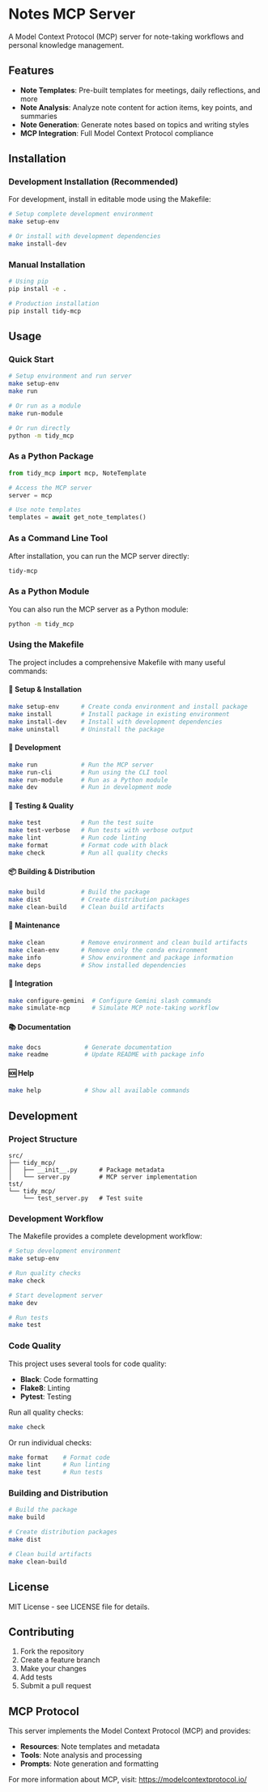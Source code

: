 # Notes MCP Server

A Model Context Protocol (MCP) server for note-taking workflows and personal knowledge management.

## Features

- **Note Templates**: Pre-built templates for meetings, daily reflections, and more
- **Note Analysis**: Analyze note content for action items, key points, and summaries
- **Note Generation**: Generate notes based on topics and writing styles
- **MCP Integration**: Full Model Context Protocol compliance

## Installation

### Development Installation (Recommended)

For development, install in editable mode using the Makefile:

```bash
# Setup complete development environment
make setup-env

# Or install with development dependencies
make install-dev
```

### Manual Installation

```bash
# Using pip
pip install -e .

# Production installation
pip install tidy-mcp
```

## Usage

### Quick Start

```bash
# Setup environment and run server
make setup-env
make run

# Or run as a module
make run-module

# Or run directly
python -m tidy_mcp
```

### As a Python Package

```python
from tidy_mcp import mcp, NoteTemplate

# Access the MCP server
server = mcp

# Use note templates
templates = await get_note_templates()
```

### As a Command Line Tool

After installation, you can run the MCP server directly:

```bash
tidy-mcp
```

### As a Python Module

You can also run the MCP server as a Python module:

```bash
python -m tidy_mcp
```

### Using the Makefile

The project includes a comprehensive Makefile with many useful commands:

#### 🔧 Setup & Installation
```bash
make setup-env      # Create conda environment and install package
make install        # Install package in existing environment
make install-dev    # Install with development dependencies
make uninstall      # Uninstall the package
```

#### 🚀 Development
```bash
make run            # Run the MCP server
make run-cli        # Run using the CLI tool
make run-module     # Run as a Python module
make dev            # Run in development mode
```

#### 🧪 Testing & Quality
```bash
make test           # Run the test suite
make test-verbose   # Run tests with verbose output
make lint           # Run code linting
make format         # Format code with black
make check          # Run all quality checks
```

#### 📦 Building & Distribution
```bash
make build          # Build the package
make dist           # Create distribution packages
make clean-build    # Clean build artifacts
```

#### 🧹 Maintenance
```bash
make clean          # Remove environment and clean build artifacts
make clean-env      # Remove only the conda environment
make info           # Show environment and package information
make deps           # Show installed dependencies
```

#### 🔗 Integration
```bash
make configure-gemini  # Configure Gemini slash commands
make simulate-mcp      # Simulate MCP note-taking workflow
```

#### 📚 Documentation
```bash
make docs            # Generate documentation
make readme          # Update README with package info
```

#### 🆘 Help
```bash
make help            # Show all available commands
```

## Development

### Project Structure

```
src/
├── tidy_mcp/
│   ├── __init__.py      # Package metadata
│   └── server.py        # MCP server implementation
tst/
└── tidy_mcp/
    └── test_server.py   # Test suite
```

### Development Workflow

The Makefile provides a complete development workflow:

```bash
# Setup development environment
make setup-env

# Run quality checks
make check

# Start development server
make dev

# Run tests
make test
```

### Code Quality

This project uses several tools for code quality:

- **Black**: Code formatting
- **Flake8**: Linting
- **Pytest**: Testing

Run all quality checks:

```bash
make check
```

Or run individual checks:

```bash
make format    # Format code
make lint      # Run linting
make test      # Run tests
```

### Building and Distribution

```bash
# Build the package
make build

# Create distribution packages
make dist

# Clean build artifacts
make clean-build
```

## License

MIT License - see LICENSE file for details.

## Contributing

1. Fork the repository
2. Create a feature branch
3. Make your changes
4. Add tests
5. Submit a pull request

## MCP Protocol

This server implements the Model Context Protocol (MCP) and provides:

- **Resources**: Note templates and metadata
- **Tools**: Note analysis and processing
- **Prompts**: Note generation and formatting

For more information about MCP, visit: https://modelcontextprotocol.io/ 